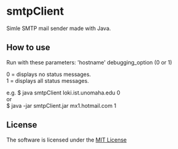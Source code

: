 # **smtpClient**
Simle SMTP mail sender made with Java.

## How to use
Run with these parameters: 'hostname' debugging_option (0 or 1)  
  
0 = displays no status messages.  
1 = displays all status messages.  

e.g. 
$ java smtpClient loki.ist.unomaha.edu 0  
or  
$ java -jar smtpClient.jar mx1.hotmail.com 1  


## License
The software is licensed under the [MIT License](LICENSE)
